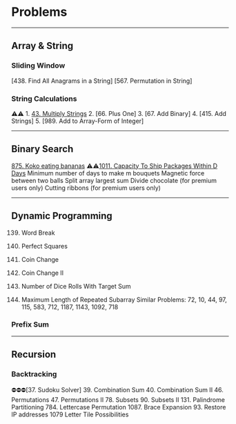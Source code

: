 # Problems

---

## Array & String

### Sliding Window

[438. Find All Anagrams in a String]
[567. Permutation in String]


### String Calculations

:warning::warning: 1. [43. Multiply Strings](https://leetcode.com/problems/multiply-strings/)
2. [66. Plus One]
3. [67. Add Binary]
4. [415. Add Strings]
5. [989. Add to Array-Form of Integer]

---

## Binary Search

[875. Koko eating bananas]()
:warning::warning:[1011. Capacity To Ship Packages Within D Days](https://leetcode.com/problems/capacity-to-ship-packages-within-d-days/)
Minimum number of days to make m bouquets
Magnetic force between two balls
Split array largest sum
Divide chocolate (for premium users only)
Cutting ribbons (for premium users only)

---

## Dynamic Programming

139. Word Break
279. Perfect Squares
322. Coin Change
518. Coin Change II
1155. Number of Dice Rolls With Target Sum



718. Maximum Length of Repeated Subarray
Similar Problems: 72, 10, 44, 97, 115, 583, 712, 1187, 1143, 1092, 718

### Prefix Sum

---

## Recursion

### Backtracking

:no_entry::no_entry::no_entry:[37. Sudoku Solver]
39. Combination Sum
40. Combination Sum II
46. Permutations
47. Permutations II
78. Subsets
90. Subsets II
131. Palindrome Partitioning
784. Lettercase Permutation
1087. Brace Expansion
93. Restore IP addresses
1079 Letter Tile Possibilities
